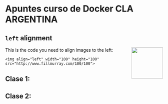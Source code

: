 # Apuntes curso de Docker CLA ARGENTINA


## `left` alignment

<img align="right" width="100" height="100" src="https://lh3.googleusercontent.com/-iTQfxjlIkM4/AAAAAAAAAAI/AAAAAAAAADE/gpd8wKRP0rc/s640/photo.jpg">

This is the code you need to align images to the left:
```
<img align="left" width="100" height="100" src="http://www.fillmurray.com/100/100">
```


## Clase 1:

## Clase 2:
